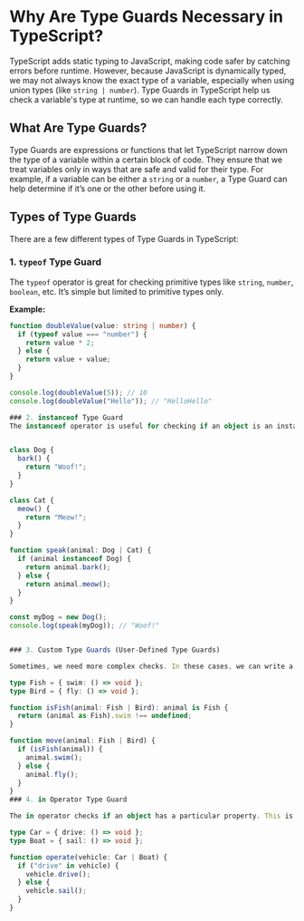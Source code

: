 # Why Are Type Guards Necessary in TypeScript?

TypeScript adds static typing to JavaScript, making code safer by catching errors before runtime. However, because JavaScript is dynamically typed, we may not always know the exact type of a variable, especially when using union types (like `string | number`). Type Guards in TypeScript help us check a variable's type at runtime, so we can handle each type correctly.

## What Are Type Guards?

Type Guards are expressions or functions that let TypeScript narrow down the type of a variable within a certain block of code. They ensure that we treat variables only in ways that are safe and valid for their type. For example, if a variable can be either a `string` or a `number`, a Type Guard can help determine if it’s one or the other before using it.

## Types of Type Guards

There are a few different types of Type Guards in TypeScript:

### 1. `typeof` Type Guard

The `typeof` operator is great for checking primitive types like `string`, `number`, `boolean`, etc. It’s simple but limited to primitive types only.

**Example:**
```typescript
function doubleValue(value: string | number) {
  if (typeof value === "number") {
    return value * 2;
  } else {
    return value + value; 
  }
}

console.log(doubleValue(5)); // 10
console.log(doubleValue("Hello")); // "HelloHello"

### 2. instanceof Type Guard
The instanceof operator is useful for checking if an object is an instance of a specific class. This is handy when working with classes or custom types.


class Dog {
  bark() {
    return "Woof!";
  }
}

class Cat {
  meow() {
    return "Meow!";
  }
}

function speak(animal: Dog | Cat) {
  if (animal instanceof Dog) {
    return animal.bark();
  } else {
    return animal.meow();
  }
}

const myDog = new Dog();
console.log(speak(myDog)); // "Woof!"


### 3. Custom Type Guards (User-Defined Type Guards)

Sometimes, we need more complex checks. In these cases, we can write a custom Type Guard function that returns true or false based on whether a variable is of a specific type. To make a function a Type Guard, its return type should be formatted as variableName is Type.

type Fish = { swim: () => void };
type Bird = { fly: () => void };

function isFish(animal: Fish | Bird): animal is Fish {
  return (animal as Fish).swim !== undefined;
}

function move(animal: Fish | Bird) {
  if (isFish(animal)) {
    animal.swim(); 
  } else {
    animal.fly(); 
  }
}
### 4. in Operator Type Guard

The in operator checks if an object has a particular property. This is especially useful when working with objects with overlapping properties.

type Car = { drive: () => void };
type Boat = { sail: () => void };

function operate(vehicle: Car | Boat) {
  if ("drive" in vehicle) {
    vehicle.drive(); 
  } else {
    vehicle.sail(); 
  }
}
